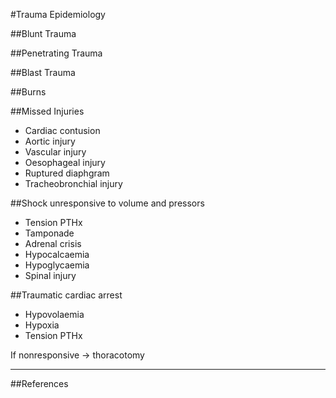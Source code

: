 #Trauma Epidemiology

##Blunt Trauma

##Penetrating Trauma

##Blast Trauma

##Burns


##Missed Injuries
* Cardiac contusion		
* Aortic injury
* Vascular injury
* Oesophageal injury
* Ruptured diaphgram
* Tracheobronchial injury

##Shock unresponsive to volume and pressors
* Tension PTHx
* Tamponade
* Adrenal crisis
* Hypocalcaemia
* Hypoglycaemia
* Spinal injury

##Traumatic cardiac arrest
* Hypovolaemia
* Hypoxia
* Tension PTHx

If nonresponsive -> thoracotomy


---
##References
